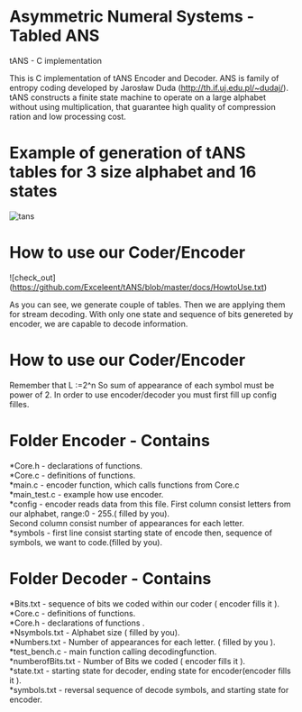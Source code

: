 # Asymmetric Numeral Systems - Tabled ANS
 tANS - C implementation
 
 
This is C implementation of tANS Encoder and Decoder. ANS is family of entropy coding developed by Jarosław Duda (http://th.if.uj.edu.pl/~dudaj/). tANS constructs a finite state machine to operate on a large alphabet without using multiplication, that guarantee high quality of compression ration and low processing cost.


# Example of generation of tANS tables for 3 size alphabet and 16 states
![tans](https://user-images.githubusercontent.com/42517471/44548795-624f7780-a71f-11e8-9f6e-b91802e8bdcc.png)
# How to use our Coder/Encoder
![check_out] (https://github.com/Exceleent/tANS/blob/master/docs/HowtoUse.txt)

As you can see, we generate couple of tables. Then we are applying them for stream decoding. With only one state and sequence of bits genereted by encoder, we are capable to decode information.

# How to use our Coder/Encoder
Remember that L :=2^n So sum of appearance of each symbol must be power of 2. In order to use encoder/decoder you must first fill up config filles.


 # Folder Encoder - Contains

*Core.h - declarations of functions.<br />
*Core.c - definitions of functions.<br />
*main.c - encoder function, which calls functions from Core.c<br />
*main_test.c - example how use encoder.<br />
*config - encoder reads data from this file. First column consist letters from our alphabet, range:0 - 255.( filled by you).<br />
Second column consist number of appearances for each letter.<br />
*symbols - first line consist starting state of encode then, sequence of symbols, we want to code.(filled by you).<br />

 # Folder Decoder - Contains
*Bits.txt - sequence of bits we coded within our coder ( encoder fills it ).<br />
*Core.c - definitions of functions.<br />
*Core.h - declarations of functions .<br />
*Nsymbols.txt - Alphabet size ( filled by you).<br />
*Numbers.txt - Number of appearances for each letter. ( filled by you ).<br />
*test_bench.c - main function calling decodingfunction.<br />
*numberofBits.txt - Number of Bits we coded ( encoder fills it ).<br />
*state.txt - starting state for decoder, ending state for encoder(encoder fills it ).<br />
*symbols.txt -  reversal sequence of decode symbols, and starting state for encoder.<br />

